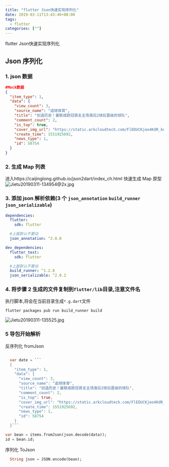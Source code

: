 ```yaml
---
title: "flutter Json快速实现序列化"
date: 2019-03-11T13:43:46+08:00
tags:
  - flutter
categories: [""]
---
```


flutter Json快速实现序列化

<!--more-->

## Json 序列化

### 1. json 数据

```json
#Mock数据
{
  "item_type": 1,
  "data": {
    "view_count": 3,
    "source_name": "追球体育",
    "title": "创造历史！曼联成欧冠首支主场落后2球后晋级的球队",
    "comment_count": 2,
    "is_top": true,
    "cover_img_url": "https://static.arkcloudtech.com/FlEDUCKjeo4KdR_knI-a1yneaEGo.webp?imageMogr2/format/jpg",
    "create_time": 1551925692,
    "news_type": 1,
    "id": 58754
  }
}
```

### 2. 生成 Map 列表

进入https://caijinglong.github.io/json2dart/index_ch.html 快速生成 Map 原型
![Jietu20190311-134954@2x.jpg](https://i.loli.net/2019/03/11/5c85f70facfea.jpg)

### 3. 添加 json 解析依赖(3 个 `json_annotation` `build_runner` `json_serializable`)

```yaml
dependencies:
  flutter:
    sdk: flutter

  #上面默认不要动
  json_annotation: ^2.0.0

dev_dependencies:
  flutter_test:
    sdk: flutter

  #上面默认不要动
  build_runner: ^1.2.8
  json_serializable: ^2.0.2
```

### 4. 将步骤 2 生成的文件复制到`flutter/lib`目录,注意文件名

执行脚本,将会在当前目录生成`*.g.dart`文件

```shell
flutter packages pub run build_runner build
```

![Jietu20190311-135525.jpg](https://i.loli.net/2019/03/11/5c85f88b7fca6.jpg)

### 5 导包开始解析

反序列化 fromJson

````dart

  var date = ```
  {
    "item_type": 1,
    "data": {
      "view_count": 3,
      "source_name": "追球体育",
      "title": "创造历史！曼联成欧冠首支主场落后2球后晋级的球队",
      "comment_count": 2,
      "is_top": true,
      "cover_img_url": "https://static.arkcloudtech.com/FlEDUCKjeo4KdR_knI-a1yneaEGo.webp?imageMogr2/format/jpg",
      "create_time": 1551925692,
      "news_type": 1,
      "id": 58754
    }
  }```

var bean = items.fromJson(json.decode(data));
id = bean.id;
````

序列化 ToJson

```dart
  String json = JSON.encode(bean);
```
